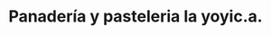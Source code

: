 ---
title: "Panadería y pasteleria la yoyic.a."
url: /escuque/panaderia-y-pasteleria-la-yoyic-a/
shop: panadería
---